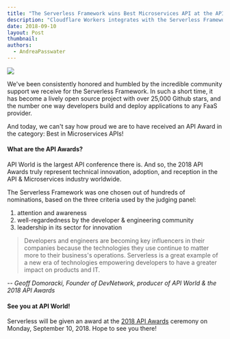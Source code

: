 ```yaml
---
title: "The Serverless Framework wins Best Microservices API at the API Awards!"
description: "Cloudflare Workers integrates with the Serverless Framework. Use Cloudflare Workers to add reliability and uptime to your existing FaaS!"
date: 2018-09-10
layout: Post
thumbnail: 
authors:
  - AndreaPasswater
---
```


<img src="https://s3-us-west-2.amazonaws.com/assets.blog.serverless.com/API-award/Serverless_Social_API-Awards-2018-min.gif">

We've been consistently honored and humbled by the incredible community support we receive for the Serverless Framework. In  such a short time, it has become a lively open source project with over 25,000 Github stars, and the number one way developers build and deploy applications to any FaaS provider.

And today, we can't say how proud we are to have received an API Award in the category: Best in Microservices APIs!

#### What are the API Awards?

API World is the largest API conference there is. And so, the 2018 API Awards truly represent technical innovation, adoption, and reception in the API & Microservices industry worldwide.

The Serverless Framework was one chosen out of hundreds of nominations, based on the three criteria used by the judging panel:
1. attention and awareness
2. well-regardedness by the developer & engineering community
3. leadership in its sector for innovation

> Developers and engineers are becoming key influencers in their companies because the technologies they use continue to matter more to their business's operations. Serverless is a great example of a new era of technologies empowering developers to have a greater impact on products and IT. 

_-- Geoff Domoracki, Founder of DevNetwork, producer of API World & the 2018 API Awards_

#### See you at API World!

Serverless will be given an award at the [2018 API Awards](http://apiworld.co/) ceremony on Monday, September 10, 2018. Hope to see you there!
